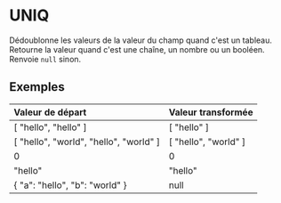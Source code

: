 # UNIQ

Dédoublonne les valeurs de la valeur du champ quand c'est un tableau. Retourne la valeur quand c'est une chaîne, un nombre ou un booléen. Renvoie `null` sinon.

## Exemples

| Valeur de départ | Valeur transformée |
| :--- | :--- |
| \[ "hello", "hello" \] | \[ "hello" \] |
| \[ "hello", "world", "hello", "world" \] | \[ "hello", "world" \] |
| 0 | 0 |
| "hello" | "hello" |
| { "a": "hello", "b": "world" } | null |



